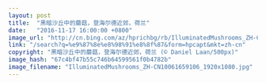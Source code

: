 ```yaml
---
layout: post
title:  "黑暗沙丘中的蘑菇，登海尔德近郊，荷兰"
date:   "2016-11-17 16:00:00 +0800"
image_url: "http://cn.bing.com/az/hprichbg/rb/IlluminatedMushrooms_ZH-CN10061659106_1920x1080.jpg"
link: "/search?q=%e9%87%8e%e8%98%91%e8%8f%87&form=hpcapt&mkt=zh-cn"
copyright: "黑暗沙丘中的蘑菇，登海尔德近郊，荷兰 (© Daniel Laan/500px)"
image_hash: "67c4bf47b55c746b64599561f0b4782b"
image_filename: "IlluminatedMushrooms_ZH-CN10061659106_1920x1080.jpg"
---
```

